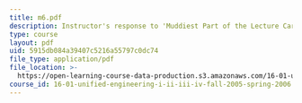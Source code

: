 ```yaml
---
title: m6.pdf
description: Instructor's response to 'Muddiest Part of the Lecture Cards'.
type: course
layout: pdf
uid: 5915db084a39407c5216a55797c0dc74
file_type: application/pdf
file_location: >-
  https://open-learning-course-data-production.s3.amazonaws.com/16-01-unified-engineering-i-ii-iii-iv-fall-2005-spring-2006/5915db084a39407c5216a55797c0dc74_m6.pdf
course_id: 16-01-unified-engineering-i-ii-iii-iv-fall-2005-spring-2006
---
```

